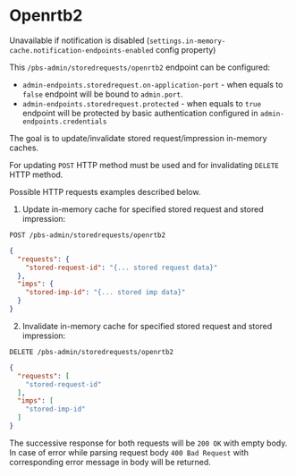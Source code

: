 # Openrtb2

Unavailable if notification is disabled (`settings.in-memory-cache.notification-endpoints-enabled` config property)

This `/pbs-admin/storedrequests/openrtb2` endpoint can be configured:
 - `admin-endpoints.storedrequest.on-application-port` - when equals to `false` endpoint will be bound to `admin.port`.
 - `admin-endpoints.storedrequest.protected` - when equals to `true` endpoint will be protected by basic authentication configured in `admin-endpoints.credentials` 

The goal is to update/invalidate stored request/impression in-memory caches.

For updating `POST` HTTP method must be used and for invalidating `DELETE` HTTP method.

Possible HTTP requests examples described below.

1. Update in-memory cache for specified stored request and stored impression:

`POST /pbs-admin/storedrequests/openrtb2`

```json
{
  "requests": {
    "stored-request-id": "{... stored request data}"
  },
  "imps": {
    "stored-imp-id": "{... stored imp data}"
  }
}
```

2. Invalidate in-memory cache for specified stored request and stored impression:

`DELETE /pbs-admin/storedrequests/openrtb2`

```json
{
  "requests": [
    "stored-request-id"
  ],
  "imps": [
    "stored-imp-id"
  ]
}
```

The successive response for both requests will be `200 OK` with empty body.
In case of error while parsing request body `400 Bad Request` with corresponding error message in body will be returned.
